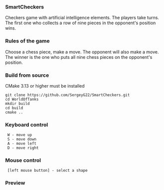 ### SmartCheckers 

Сheckers game with artificial intelligence elements.
The players take turns.
The first one who collects a row of nine pieces in the opponent's position wins.

### Rules of the game

Choose a chess piece, make a move. The opponent will also make a move. 
The winner is the one who puts all nine chess pieces on the opponent's position.


### Build from source
CMake 3.13 or higher must be installed
```
git clone https://github.com/SergeyG22/SmartCheckers.git
cd WorldOfTanks
mkdir build
cd build
cmake ..
```

### Keyboard control

```
 W - move up
 S - move down
 A - move left
 D - move right
```

### Mouse control

```
 [left mouse button] - select a shape
```

### Preview
 
```
